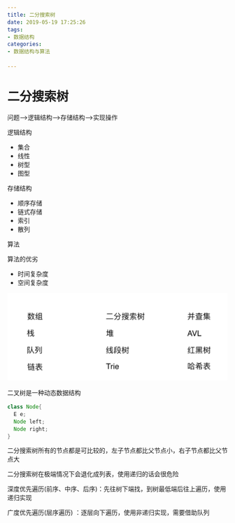 ```yaml
---
title: 二分搜索树
date: 2019-05-19 17:25:26
tags:
- 数据结构
categories:
- 数据结构与算法

---
```


# 二分搜索树

问题-->逻辑结构-->存储结构-->实现操作

逻辑结构

- 集合
- 线性
- 树型
- 图型

存储结构

- 顺序存储
- 链式存储
- 索引
- 散列

算法

算法的优劣

- 时间复杂度
- 空间复杂度

![image](https://github.com/aspiresnow/aspiresnow.github.io/blob/hexo/source/blog_images/%E6%95%B0%E6%8D%AE%E7%BB%93%E6%9E%84/%E6%95%B0%E6%8D%AE%E7%BB%93%E6%9E%84%E5%88%97%E8%A1%A8.png?raw=true)



二叉树是一种动态数据结构

```java
class Node{
  E e;
  Node left;
  Node right;
}
```

二分搜索树所有的节点都是可比较的，左子节点都比父节点小，右子节点都比父节点大

二分搜索树在极端情况下会退化成列表，使用递归的话会很危险

深度优先遍历(前序、中序、后序)：先往树下端找，到树最低端后往上遍历，使用递归实现

广度优先遍历(层序遍历) ：逐层向下遍历，使用非递归实现，需要借助队列





